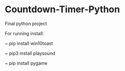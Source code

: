 # Countdown-Timer-Python
Final python project

For running install:

  ~ pip install win10toast
  
  ~ pip3 install playsound
  
  ~ pip install pygame 
  
  
